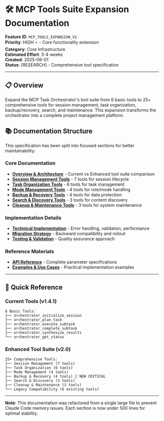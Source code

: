 # 🛠️ MCP Tools Suite Expansion Documentation

**Feature ID**: `MCP_TOOLS_EXPANSION_V2`  
**Priority**: HIGH ⭐ - Core functionality extension  
**Category**: Core Infrastructure  
**Estimated Effort**: 3-4 weeks  
**Created**: 2025-06-01  
**Status**: [RESEARCH] - Comprehensive tool specification  

---

## 📋 Overview

Expand the MCP Task Orchestrator's tool suite from 6 basic tools to 25+ comprehensive tools for session management, task organization, backup/recovery, search, and maintenance. This expansion transforms the orchestrator into a complete project management platform.

## 📚 Documentation Structure

This specification has been split into focused sections for better maintainability:

### Core Documentation
- **[Overview & Architecture](./01-overview-architecture.md)** - Current vs Enhanced tool suite comparison
- **[Session Management Tools](./02-session-management.md)** - 7 tools for session lifecycle
- **[Task Organization Tools](./03-task-organization.md)** - 6 tools for task management
- **[Mode Management Tools](./04-mode-management.md)** - 4 tools for role/mode handling
- **[Backup & Recovery Tools](./05-backup-recovery.md)** - 4 tools for data protection
- **[Search & Discovery Tools](./06-search-discovery.md)** - 3 tools for content discovery
- **[Cleanup & Maintenance Tools](./07-cleanup-maintenance.md)** - 3 tools for system maintenance

### Implementation Details
- **[Technical Implementation](./08-technical-implementation.md)** - Error handling, validation, performance
- **[Migration Strategy](./09-migration-strategy.md)** - Backward compatibility and rollout
- **[Testing & Validation](./10-testing-validation.md)** - Quality assurance approach

### Reference Materials
- **[API Reference](./11-api-reference.md)** - Complete parameter specifications
- **[Examples & Use Cases](./12-examples-use-cases.md)** - Practical implementation examples

---

## 🎯 Quick Reference

### Current Tools (v1.4.1)
```
6 Basic Tools:
├── orchestrator_initialize_session
├── orchestrator_plan_task  
├── orchestrator_execute_subtask
├── orchestrator_complete_subtask
├── orchestrator_synthesize_results
└── orchestrator_get_status
```

### Enhanced Tool Suite (v2.0)
```
25+ Comprehensive Tools:
├── Session Management (7 tools)
├── Task Organization (6 tools)
├── Mode Management (4 tools)
├── Backup & Recovery (4 tools) 🚨 NEW CRITICAL
├── Search & Discovery (3 tools)
├── Cleanup & Maintenance (3 tools)
└── Legacy Compatibility (6 existing tools)
```

---

**Note**: This documentation was refactored from a single large file to prevent Claude Code memory issues. Each section is now under 500 lines for optimal stability.